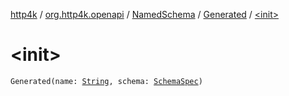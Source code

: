 [http4k](../../../index.md) / [org.http4k.openapi](../../index.md) / [NamedSchema](../index.md) / [Generated](index.md) / [&lt;init&gt;](./-init-.md)

# &lt;init&gt;

`Generated(name: `[`String`](https://kotlinlang.org/api/latest/jvm/stdlib/kotlin/-string/index.html)`, schema: `[`SchemaSpec`](../../-schema-spec/index.md)`)`